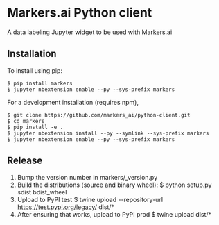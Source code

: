 Markers.ai Python client
========================

A data labeling Jupyter widget to be used with Markers.ai

Installation
------------

To install using pip:

    $ pip install markers
    $ jupyter nbextension enable --py --sys-prefix markers


For a development installation (requires npm),

    $ git clone https://github.com/markers_ai/python-client.git
    $ cd markers
    $ pip install -e .
    $ jupyter nbextension install --py --symlink --sys-prefix markers
    $ jupyter nbextension enable --py --sys-prefix markers

Release
-------

1. Bump the version number in markers/_version.py
2. Build the distributions (source and binary wheel):
    $ python setup.py sdist bdist_wheel
3. Upload to PyPI test
    $ twine upload --repository-url https://test.pypi.org/legacy/ dist/*
4. After ensuring that works, upload to PyPI prod
    $ twine upload dist/*

